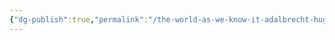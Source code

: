 ```yaml
---
{"dg-publish":true,"permalink":"/the-world-as-we-know-it-adalbrecht-hugh/the-nations/oesterreich/oesterreich/"}
---
```


